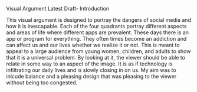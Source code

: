 Visual Argument Latest Draft- Introduction
 
This visual argument is designed to portray the dangers of social media and how it is inescapable. Each of the four quadrants portray different aspects and areas of life where different apps are prevalent. These days there is an app or program for everything. They often times become an addiction and can affect us and our lives whether we realize it or not. This is meant to appeal to a large audience from young women, children, and adults to show that it is a universal problem. By looking at it, the viewer should be able to relate in some way to an aspect of the image. It is as if technology is infiltrating our daily lives and is slowly closing in on us. My aim was to inlcude balance and a pleasing design that was pleasing to the viewer without being too congested.
